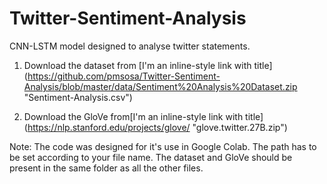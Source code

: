 # Twitter-Sentiment-Analysis
CNN-LSTM model designed to analyse twitter statements. 

1. Download the dataset from [I'm an inline-style link with title] (https://github.com/pmsosa/Twitter-Sentiment-Analysis/blob/master/data/Sentiment%20Analysis%20Dataset.zip "Sentiment-Analysis.csv")

2. Download the GloVe from[I'm an inline-style link with title] (https://nlp.stanford.edu/projects/glove/ "glove.twitter.27B.zip")

Note: The code was designed for it's use in Google Colab. The path has to be set according to your file name. The dataset and GloVe should be present in the same folder as all the other files.


